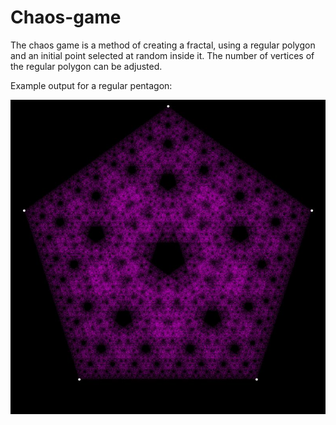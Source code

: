 # Chaos-game

The chaos game is a method of creating a fractal, using a regular polygon and an initial point selected at random inside it.
The number of vertices of the regular polygon can be adjusted.

Example output for a regular pentagon:

![Image](chaos.jpg)
